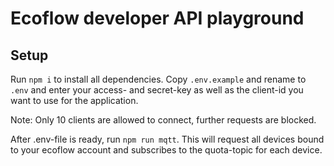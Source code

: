 # Ecoflow developer API playground

## Setup

Run `npm i` to install all dependencies.
Copy `.env.example` and rename to `.env` and enter your access- and secret-key as well as the client-id you want to use for the application.

Note: Only 10 clients are allowed to connect, further requests are blocked.

After .env-file is ready, run `npm run mqtt`.
This will request all devices bound to your ecoflow account and subscribes to the quota-topic for each device.
